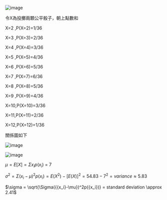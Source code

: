 
![image](https://github.com/user-attachments/assets/c6a65b30-d2dc-490a-b936-9193eca02640)


令X為投擲兩顆公平骰子，朝上點數和

X=2 ,P(X=2)=1/36

X=3 ,P(X=3)=2/36

X=4 ,P(X=4)=3/36

X=5 ,P(X=5)=4/36

X=6 ,P(X=6)=5/36

X=7 ,P(X=7)=6/36

X=8 ,P(X=8)=5/36

X=9 ,P(X=9)=4/36

X=10,P(X=10)=3/36

X=11,P(X=11)=2/36

X=12,P(X=12)=1/36

關係圖如下

![image](https://github.com/user-attachments/assets/da3e137a-55bd-4942-8ed3-bf2c6c789b5f)



![image](https://github.com/user-attachments/assets/59d5eeea-992c-41d7-b264-ecb8260dc671)


$\mu = E[X] = \Sigma{x_i}p({x_i})$ = 7

$\sigma^2 = {\Sigma({{x_i}-\mu})^2p({x_i})} = E(X^2)-[E(X)]^2 = 54.83 - 7^2 = variance \approx 5.83$ 

$\sigma = \sqrt{\Sigma({{x_i}-\mu})^2p({x_i})} = standard deviation \approx 2.41$ 
